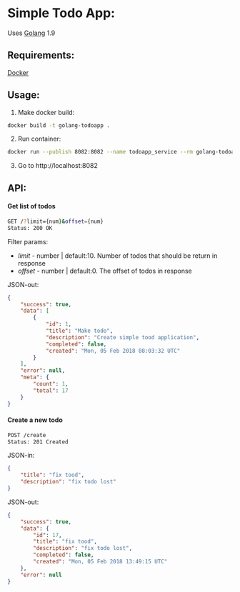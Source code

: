 Simple Todo App:
============

Uses [Golang](https://golang.org/) 1.9

Requirements:
------------

[Docker](https://www.docker.com/)

Usage:
------

1. Make docker build:
```bash
docker build -t golang-todoapp .
```

2. Run container:
```bash
docker run --publish 8082:8082 --name todoapp_service --rm golang-todoapp
```

3. Go to http://localhost:8082

API:
----

#### Get list of todos

```bash
GET /?limit={num}&offset={num}
Status: 200 OK
```
Filter params:
- *limit*  - number | default:10. Number of todos that should be return in response
- *offset* - number | default:0. The offset of todos in response

JSON-out:
```json
{
    "success": true,
    "data": [
        {
            "id": 1,
            "title": "Make todo",
            "description": "Create simple tood application",
            "completed": false,
            "created": "Mon, 05 Feb 2018 08:03:32 UTC"
        }
    ],
    "error": null,
    "meta": {
        "count": 1,
        "total": 17
    }
}
```

#### Create a new todo
```bash
POST /create
Status: 201 Created
```
JSON-in:
```json
{
	"title": "fix tood",
	"description": "fix todo lost"
}
```

JSON-out:
```json
{
    "success": true,
    "data": {
        "id": 17,
        "title": "fix tood",
        "description": "fix todo lost",
        "completed": false,
        "created": "Mon, 05 Feb 2018 13:49:15 UTC"
    },
    "error": null
}
```
